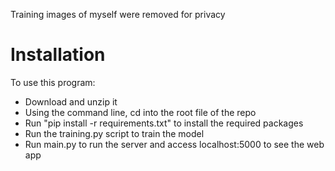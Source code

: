 Training images of myself were removed for privacy

# Installation

To use this program:

- Download and unzip it
- Using the command line, cd into the root file of the repo
- Run "pip install -r requirements.txt" to install the required packages
- Run the training.py script to train the model
- Run main.py to run the server and access localhost:5000 to see the web app
